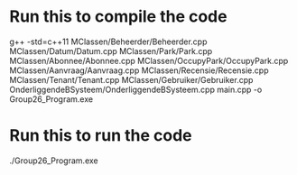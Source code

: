# Run this to compile the code
g++ -std=c++11 MClassen/Beheerder/Beheerder.cpp MClassen/Datum/Datum.cpp MClassen/Park/Park.cpp MClassen/Abonnee/Abonnee.cpp MClassen/OccupyPark/OccupyPark.cpp MClassen/Aanvraag/Aanvraag.cpp MClassen/Recensie/Recensie.cpp MClassen/Tenant/Tenant.cpp MClassen/Gebruiker/Gebruiker.cpp OnderliggendeBSysteem/OnderliggendeBSysteem.cpp main.cpp -o Group26_Program.exe

# Run this to run the code
./Group26_Program.exe
